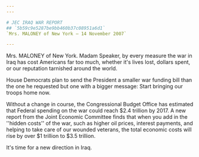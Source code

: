 ```yaml
---
---

# JEC IRAQ WAR REPORT
## `5b59c9e5287be9bb460b37c08951a6d1`
`Mrs. MALONEY of New York — 14 November 2007`

---
```



Mrs. MALONEY of New York. Madam Speaker, by every measure the war in 
Iraq has cost Americans far too much, whether it's lives lost, dollars 
spent, or our reputation tarnished around the world.

House Democrats plan to send the President a smaller war funding bill 
than the one he requested but one with a bigger message: Start bringing 
our troops home now.

Without a change in course, the Congressional Budget Office has 
estimated that Federal spending on the war could reach $2.4 trillion by 
2017. A new report from the Joint Economic Committee finds that when 
you add in the ''hidden costs'' of the war, such as higher oil prices, 
interest payments, and helping to take care of our wounded veterans, 
the total economic costs will rise by over $1 trillion to $3.5 
trillion.

It's time for a new direction in Iraq.
